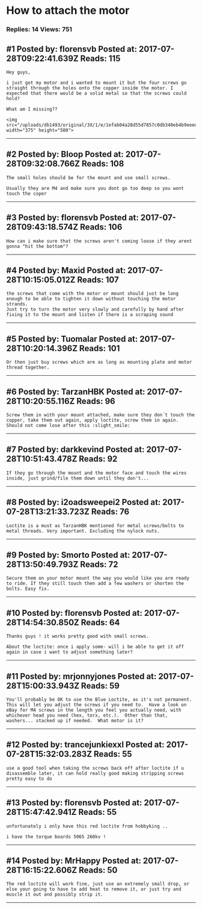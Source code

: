 # How to attach the motor

### Replies: 14 Views: 751

## \#1 Posted by: florensvb Posted at: 2017-07-28T09:22:41.639Z Reads: 115

```
Hey guys,

i just got my motor and i wanted to mount it but the four screws go straight through the holes onto the copper inside the motor. I expected that there would be a solid metal so that the screws could hold? 

What am I missing??

<img src="/uploads/db1493/original/3X/1/e/1efab04a28d55d7857c0db340eb4b9eeedbdf9f0.JPG" width="375" height="500">
```

---
## \#2 Posted by: Bloop Posted at: 2017-07-28T09:32:08.766Z Reads: 108

```
The small holes should be for the mount and use small screws. 

Usually they are M4 and make sure you dont go too deep so you wont touch the coper
```

---
## \#3 Posted by: florensvb Posted at: 2017-07-28T09:43:18.574Z Reads: 106

```
How can i make sure that the screws aren't coming loose if they arent gonna "hit the bottom"?
```

---
## \#4 Posted by: Maxid Posted at: 2017-07-28T10:15:05.012Z Reads: 107

```
the screws that come with the motor or mount should just be long enough to be able to tighten it down without touching the motor strands.
Just try to turn the motor very slowly and carefully by hand after fixing it to the mount and listen if there is a scraping sound
```

---
## \#5 Posted by: Tuomalar Posted at: 2017-07-28T10:20:14.396Z Reads: 101

```
Or then just buy screws which are as long as mounting plate and motor thread together.
```

---
## \#6 Posted by: TarzanHBK Posted at: 2017-07-28T10:20:55.116Z Reads: 96

```
Screw them in with your mount attached, make sure they don´t touch the copper, take them out again, apply loctite, screw them in again. Should not come lose after this :slight_smile:
```

---
## \#7 Posted by: darkkevind Posted at: 2017-07-28T10:51:43.478Z Reads: 92

```
If they go through the mount and the motor face and touch the wires inside, just grind/file them down until they don't...
```

---
## \#8 Posted by: i2oadsweepei2 Posted at: 2017-07-28T13:21:33.723Z Reads: 76

```
Loctite is a must as TarzanHBK mentioned for metal screws/bolts to metal threads. Very important. Excluding the nylock nuts.
```

---
## \#9 Posted by: Smorto Posted at: 2017-07-28T13:50:49.793Z Reads: 72

```
Secure them on your motor mount the way you would like you are ready to ride. If they still touch then add a few washers or shorten the bolts. Easy fix.
```

---
## \#10 Posted by: florensvb Posted at: 2017-07-28T14:54:30.850Z Reads: 64

```
Thanks guys ! it works pretty good with small screws.

About the loctite: once i apply some- will i be able to get it off again in case i want to adjust something later?
```

---
## \#11 Posted by: mrjonnyjones Posted at: 2017-07-28T15:00:33.943Z Reads: 59

```
You'll probably be OK to use the Blue Loctite, as it's not permanent.  This will let you adjust the screws if you need to.  Have a look on eBay for M4 screws in the length you feel you actually need, with whichever head you need (hex, torx, etc.).  Other than that, washers... stacked up if needed.  What motor is it?
```

---
## \#12 Posted by: trancejunkiexxl Posted at: 2017-07-28T15:32:03.283Z Reads: 55

```
use a good tool when taking the screws back off after loctite if u disassemble later, it can hold really good making stripping screws pretty easy to do
```

---
## \#13 Posted by: florensvb Posted at: 2017-07-28T15:47:42.941Z Reads: 55

```
unfortunately i only have this red loctite from hobbyking ..

i have the torque boards 5065 260kv !
```

---
## \#14 Posted by: MrHappy Posted at: 2017-07-28T16:15:22.606Z Reads: 50

```
The red loctite will work fine, just use an extremely small drop, or else your going to have to add heat to remove it, or just try and muscle it out and possibly strip it.
```

---
